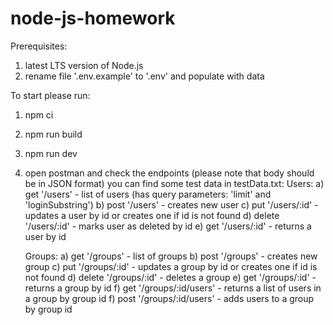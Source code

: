 # node-js-homework
Prerequisites:
1. latest LTS version of Node.js
2. rename file '.env.example' to '.env' and populate with data

To start please run: 
1. npm ci
2. npm run build
3. npm run dev
4. open postman and check the endpoints (please note that body should be in JSON format)
you can find some test data in testData.txt:
   Users:
   a) get '/users' - list of users (has query parameters: 'limit' and 'loginSubstring')
   b) post '/users' - creates new user 
   c) put '/users/:id' - updates a user by id or creates one if id is not found
   d) delete '/users/:id' - marks user as deleted by id
   e) get '/users/:id' - returns a user by id
   
   Groups:
   a) get '/groups' - list of groups
   b) post '/groups' - creates new group 
   c) put '/groups/:id' - updates a group by id or creates one if id is not found
   d) delete '/groups/:id' - deletes a group
   e) get '/groups/:id' - returns a group by id
   f) get '/groups/:id/users' - returns a list of users in a group by group id
   f) post '/groups/:id/users' - adds users to a group by group id

